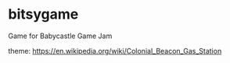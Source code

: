# bitsygame
Game for Babycastle Game Jam

theme: https://en.wikipedia.org/wiki/Colonial_Beacon_Gas_Station

